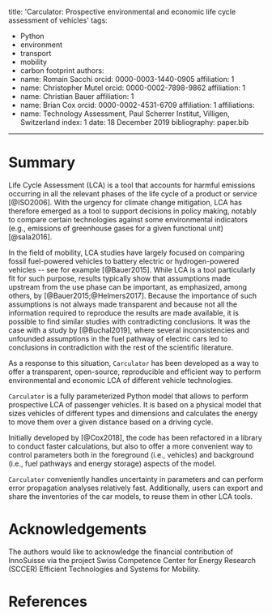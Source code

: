 title: 'Carculator: Prospective environmental and economic life cycle assessment of vehicles'
tags:
  - Python
  - environment
  - transport
  - mobility
  - carbon footprint
authors:
  - name: Romain Sacchi
    orcid: 0000-0003-1440-0905
    affiliation: 1
  - name: Christopher Mutel
    orcid: 0000-0002-7898-9862
    affiliation: 1
  - name: Christian Bauer
    affiliation: 1
  - name: Brian Cox
    orcid: 0000-0002-4531-6709
    affiliation: 1
affiliations:
 - name: Technology Assessment, Paul Scherrer Institut, Villigen, Switzerland
   index: 1
date: 18 December 2019
bibliography: paper.bib

---

# Summary

Life Cycle Assessment (LCA) is a tool that accounts for harmful emissions
occurring in all the relevant phases of the life cycle of a product or service [@ISO2006].
With the urgency for climate change mitigation, LCA has therefore emerged as a tool
to support decisions in policy making, notably to compare certain technologies against
some environmental indicators (e.g., emissions of greenhouse gases for a given functional unit) [@sala2016]. 

In the field of mobility, LCA studies have largely focused on comparing fossil fuel-powered vehicles to
battery electric or hydrogen-powered vehicles -- see for example [@Bauer2015].
While LCA is a tool particularly fit for such purpose, results typically show that assumptions made upstream
from the use phase can be important, as emphasized, among others, by [@Bauer2015;@Helmers2017].
Because the importance of such assumptions is not always made transparent and because not all the information required to reproduce the results are made available,
it is possible to find similar studies with contradicting conclusions. It was the case with a study by [@Buchal2019],
where several inconsistencies and unfounded assumptions in the fuel pathway of electric cars led
to conclusions in contradiction with the rest of the scientific literature.

As a response to this situation, ``Carculator`` has been developed as a way to offer a transparent,
open-source, reproducible and efficient way to perform environmental and economic LCA of different
vehicle technologies.
 
``Carculator`` is a fully parameterized Python model that allows to perform prospective
LCA of passenger vehicles. It is based on a physical model that sizes vehicles of different types
and dimensions and calculates the energy to move them over a given distance based on a driving cycle.

Initially developed by [@Cox2018], the code has been refactored in a library to conduct
faster calculations, but also to offer a more convenient way to control parameters both in
the foreground (i.e., vehicles) and background (i.e., fuel pathways and energy storage) aspects
of the model. 

``Carculator`` conveniently handles uncertainty in parameters and can perform error propagation analyses
relatively fast. Additionally, users can export and share the inventories of the car models, to reuse them
in other LCA tools. 

# Acknowledgements

The authors would like to acknowledge the financial contribution of InnoSuisse via the project
Swiss Competence Center for Energy Research (SCCER) Efficient Technologies and Systems for Mobility.

# References
